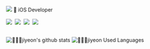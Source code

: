 
<img src="https://capsule-render.vercel.app/api?type=waving&color=93d8e1&height=180&text=JIYEON&animation=&fontColor=000000&fontSize=60" />
<!--![😈jiyeon’s GitHub stats](https://github-readme-stats.vercel.app/api?username=ji-yeon224&show_icons=true&theme=rose_pine)-->
🍎 iOS Developer
</br></br>
 <div style="margin: ; text-align: left;" "text-align: left;"> 
    <img src="https://img.shields.io/badge/iOS-000000?style=flat&logo=iOS&logoColor=white">&nbsp
    <img src="https://img.shields.io/badge/Swift-F05138?style=flat&logo=Swift&logoColor=white">&nbsp
    <img src="https://img.shields.io/badge/ReactiveX-B7178C?style=flat&logo=ReactiveX&logoColor=white">&nbsp
    <img src="https://img.shields.io/badge/UIkit-2396F3?style=flat&logo=UIkit&logoColor=white">&nbsp
</div></br>

![👩🏻‍💻jiyeon's github stats](https://github-readme-stats.vercel.app/api?username=ji-yeon224&show_icons=true&theme=transparent)
![👩🏻‍💻jiyeon Used Languages](https://github-readme-stats.vercel.app/api/top-langs/?username=ji-yeon224&layout=compact&theme=transparent)

<!--![jiyeon’s GitHub stats](https://github-readme-stats.vercel.app/api?username=ji-yeon224&show_icons=true&theme=rose_pine)-->

<!--
**ji-yeon224/ji-yeon224** is a ✨ _special_ ✨ repository because its `README.md` (this file) appears on your GitHub profile.
![header](https://capsule-render.vercel.app/api?type=wave&color=auto&height=300&section=header&text=capsule%20render&fontSize=90)
<img src="https://img.shields.io/badge/Swift-F05138?style=flat-square&logo=Swift&logoColor=white"/>

Here are some ideas to get you started:

- 🔭 I’m currently working on ...
- 🌱 I’m currently learning ...
- 👯 I’m looking to collaborate on ...
- 🤔 I’m looking for help with ...
- 💬 Ask me about ...
- 📫 How to reach me: ...
- 😄 Pronouns: ...
- ⚡ Fun fact: ...
-->
